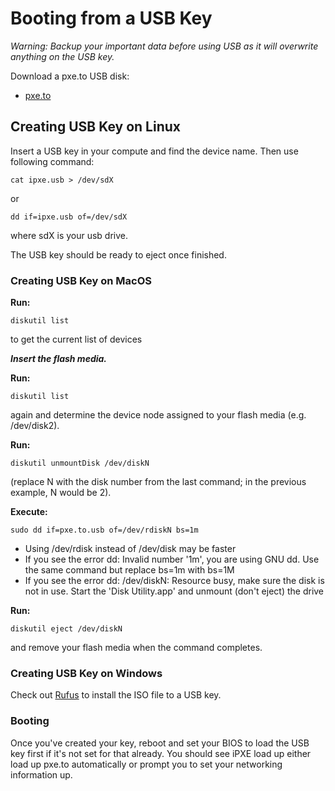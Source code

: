 # Booting from a USB Key

*Warning: Backup your important data before using USB as it will overwrite anything on the USB key.*

Download a pxe.to USB disk:

* [pxe.to](https://boot.pxe.to/ipxe/pxe.to.usb) 

## Creating USB Key on Linux

Insert a USB key in your compute and find the device name. Then use following command:

    cat ipxe.usb > /dev/sdX

or

    dd if=ipxe.usb of=/dev/sdX

where sdX is your usb drive.

The USB key should be ready to eject once finished.

### Creating USB Key on MacOS

__Run:__

    diskutil list

to get the current list of devices

___Insert the flash media.___

__Run:__

    diskutil list

again and determine the device node assigned to your flash media (e.g. /dev/disk2).

__Run:__

    diskutil unmountDisk /dev/diskN

(replace N with the disk number from the last command; in the previous example, N would be 2).

__Execute:__

    sudo dd if=pxe.to.usb of=/dev/rdiskN bs=1m

* Using /dev/rdisk instead of /dev/disk may be faster
* If you see the error dd: Invalid number '1m', you are using GNU dd. Use the same command but replace bs=1m with bs=1M
* If you see the error dd: /dev/diskN: Resource busy, make sure the disk is not in use. Start the 'Disk Utility.app' and unmount (don't eject) the drive

__Run:__

    diskutil eject /dev/diskN

and remove your flash media when the command completes.

### Creating USB Key on Windows

Check out [Rufus](https://rufus.akeo.ie/) to install the ISO file to a USB key.

### Booting

Once you've created your key, reboot and set your BIOS to load the USB key first if it's not set for that already. You should see iPXE load up either load up pxe.to automatically or prompt you to set your networking information up.
